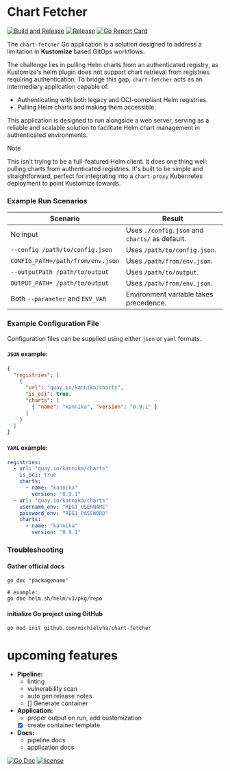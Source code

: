 # Chart Fetcher


[![Build and Release](https://github.com/michielvha/chart-fetcher/actions/workflows/build-release.yml/badge.svg)](https://github.com/michielvha/chart-fetcher/actions/workflows/build-release.yml)
[![Release](https://img.shields.io/github/release/michielvha/chart-fetcher.svg?style=flat-square)](https://github.com/michielvha/chart-fetcher/releases/latest)
[![Go Report Card]][go-report-card]

The `chart-fetcher` Go application is a solution designed to address a limitation in **Kustomize** based GitOps workflows. 

The challenge lies in pulling Helm charts from an authenticated registry, as Kustomize's helm plugin does not support chart retrieval from registries requiring authentication. To bridge this gap, `chart-fetcher` acts as an intermediary application capable of:
- Authenticating with both legacy and OCI-compliant Helm registries.
- Pulling Helm charts and making them accessible.

This application is designed to run alongside a web server, serving as a reliable and scalable solution to facilitate Helm chart management in authenticated environments.

> [!NOTE]
> This isn't trying to be a full-featured Helm client. It does one thing well: pulling charts from authenticated registries. It's built to be simple and straightforward, perfect for integrating into a `chart-proxy` Kubernetes deployment to point Kustomize towards.

### Example Run Scenarios

| **Scenario**                      | **Result**                                     |
|-----------------------------------|------------------------------------------------|
| No input                          | Uses `./config.json` and `charts/` as default. |
| `--config /path/to/config.json`   | Uses `/path/to/config.json`.                   |
| `CONFIG_PATH=/path/from/env.json` | Uses `/path/from/env.json`.                    |
| `--outputPath /path/to/output`    | Uses `/path/to/output`.                        |
| `OUTPUT_PATH= /path/to/output`    | Uses `/path/from/env.json`.                    |
| Both `--parameter` and `ENV_VAR`  | Environment variable takes precedence.         |


### Example Configuration File

Configuration files can be supplied using either ``json`` or ``yaml`` formats.

#### ``JSON`` example:

````json
{
  "registries": [
    {
      "url": "quay.io/kannika/charts",
      "is_oci": true,
      "charts": [
        { "name": "kannika", "version": "0.9.1" }
      ]
    }
  ]
}
````

#### ``YAML`` example:

````yaml
registries:
  - url: "quay.io/kannika/charts"
    is_oci: true
    charts:
      - name: "kannika"
        version: "0.9.1"
  - url: "quay.io/kannika/charts"
    username_env: "REG1_USERNAME"
    password_env: "REG1_PASSWORD"
    charts:
      - name: "kannika"
        version: "0.9.1"
````

### Troubleshooting

#### Gather official docs

````shell
go doc "packagename"

# example:
go doc helm.sh/helm/v3/pkg/repo
````

#### initialize Go project using GitHub

```golang
go mod init github.com/michielvha/chart-fetcher
```

# upcoming features
- **Pipeline:**
  - linting
  - vulnerability scan
  - auto gen release notes
  - [] Generate container
- **Application:**
  - proper output on run, add customization
  - [x] create container template
- **Docs:**
  - pipeline docs
  - application docs


[![Go Doc](https://pkg.go.dev/badge/github.com/michielvha/chart-fetcher.svg)](https://pkg.go.dev/github.com/michielvha/chart-fetcher)
[![license](https://img.shields.io/github/license/michielvha/chart-fetcher.svg?style=flat-square)](LICENSE)

[Go Report Card]: https://goreportcard.com/badge/github.com/michielvha/chart-fetcher
[go-report-card]: https://goreportcard.com/report/github.com/michielvha/chart-fetcher
[CodeQL]: https://github.com/michielvha/chart-fetcher/actions/workflows/github-code-scanning/codeql/badge.svg?branch=main
[code-ql]: https://github.com/michielvha/chart-fetcher/actions/workflows/github-code-scanning/codeql
